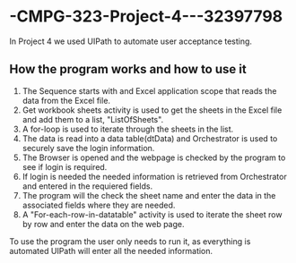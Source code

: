 # -CMPG-323-Project-4---32397798
In Project 4 we used UIPath to automate user acceptance testing.
## How the program works and how to use it
1) The Sequence starts with and Excel application scope that reads the data from the Excel file.
2) Get workbook sheets activity is used to get the sheets in the Excel file and add them to a list, "ListOfSheets".
3) A for-loop is used to iterate through the sheets in the list.
4) The data is read into a data table(dtData) and Orchestrator is used to securely save the login information.
5) The Browser is opened and the webpage is checked by the program to see if login is required.
6) If login is needed the needed information is retrieved from Orchestrator and entered in the requiered fields.
7) The program will the check the sheet name and enter the data in the associated fields where they are needed.
8) A "For-each-row-in-datatable" activity is used to iterate the sheet row by row and enter the data on the web page.

To use the program the user only needs to run it, as everything is automated UIPath will enter all the needed information.
